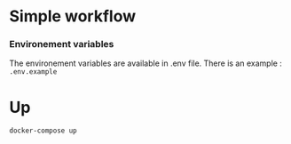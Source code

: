 # Simple workflow

### Environement variables

The environement variables are available in .env file.
There is an example : ```.env.example```

# Up
```
docker-compose up
```